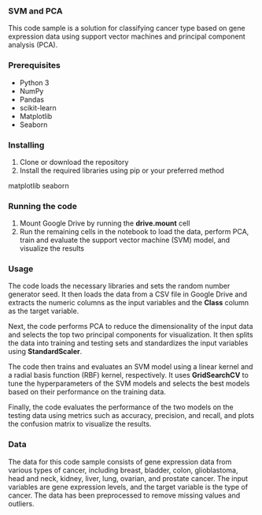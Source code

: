### SVM and PCA

This code sample is a solution for classifying cancer type based on gene expression data using support vector machines and principal component analysis (PCA).

### Prerequisites

- Python 3
- NumPy
- Pandas
- scikit-learn
- Matplotlib
- Seaborn

### Installing

1. Clone or download the repository
2. Install the required libraries using pip or your preferred method

matplotlib seaborn

### Running the code

1. Mount Google Drive by running the **drive.mount** cell
2. Run the remaining cells in the notebook to load the data, perform PCA, train and evaluate the support vector machine (SVM) model, and visualize the results

### Usage

The code loads the necessary libraries and sets the random number generator seed. It then loads the data from a CSV file in Google Drive and extracts the numeric columns as the input variables and the **Class** column as the target variable.

Next, the code performs PCA to reduce the dimensionality of the input data and selects the top two principal components for visualization. It then splits the data into training and testing sets and standardizes the input variables using **StandardScaler**.

The code then trains and evaluates an SVM model using a linear kernel and a radial basis function (RBF) kernel, respectively. It uses **GridSearchCV** to tune the hyperparameters of the SVM models and selects the best models based on their performance on the training data.

Finally, the code evaluates the performance of the two models on the testing data using metrics such as accuracy, precision, and recall, and plots the confusion matrix to visualize the results.

### Data

The data for this code sample consists of gene expression data from various types of cancer, including breast, bladder, colon, glioblastoma, head and neck, kidney, liver, lung, ovarian, and prostate cancer. The input variables are gene expression levels, and the target variable is the type of cancer. The data has been preprocessed to remove missing values and outliers.